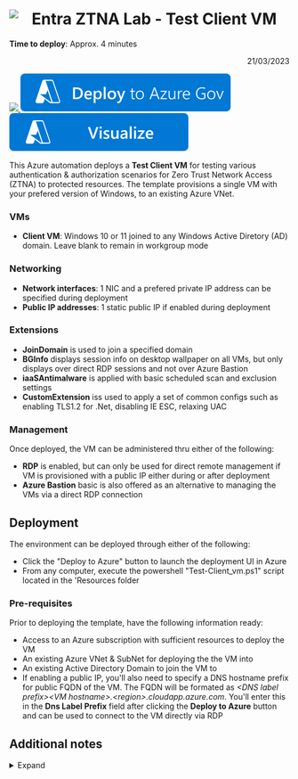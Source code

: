# <img align="left" src="https://github.com/Rainier-MSFT/Entra_ZTNA_Lab/assets/6311098/47a893d3-e254-4a65-be16-176ae90be6e0" width=8%> Entra ZTNA Lab - Test Client VM

**Time to deploy**: Approx. 4 minutes <p dir='rtl' align='right'>21/03/2023</p>

<a href="https://portal.azure.com/#create/Microsoft.Template/uri/https%3A%2F%2Fraw.githubusercontent.com%2FRainier-MSFT%2FEntra_ZTNA_Lab%2Fmain%2FTest-Client_vm%2Fazuredeploy.json" target="_blank">
<img src="https://aka.ms/deploytoazurebutton"/>
</a>
<a href="https://portal.azure.us/#create/Microsoft.Template/uri/https%3A%2F%2Fraw.githubusercontent.com%2FRainier-MSFT%2FEntra_ZTNA_Lab%2Fmain%2FTest-Client_vm%2Fazuredeploy.json" target="_blank">
<img src="images/deploytoazuregov.svg"/>
<a/>
<a href="http://armviz.io/#/?load=https%3A%2F%2Fraw.githubusercontent.com%2FRainier-MSFT%2FEntra_ZTNA_Lab%2Fmain%2FTest-Client_vm%2Fazuredeploy.json" target="_blank">
<img src="https://github.com/Rainier-MSFT/Entra_ZTNA_Lab/blob/main/Test-Client_vm/images/visualizebutton.svg"/>
</a><p>

This Azure automation deploys a **Test Client VM** for testing various authentication & authorization scenarios for Zero Trust Network Access (ZTNA) to protected resources. The template provisions a single VM with your prefered version of Windows, to an existing Azure VNet.

### VMs
+ **Client VM**: Windows 10 or 11 joined to any Windows Active Diretory (AD) domain. Leave blank to remain in workgroup mode

### Networking
+ **Network interfaces**: 1 NIC and a prefered private IP address can be specified during deployment 
+ **Public IP addresses**: 1 static public IP if enabled during deployment

### Extensions
+ **JoinDomain** is used to join a specified domain
+ **BGInfo** displays session info on desktop wallpaper on all VMs, but only displays over direct RDP sessions and not over Azure Bastion
+ **iaaSAntimalware** is applied with basic scheduled scan and exclusion settings
+ **CustomExtension** iss used to apply a set of common configs such as enabling TLS1.2 for .Net, disabling IE ESC, relaxing UAC

### Management
Once deployed, the VM can be administered thru either of the following:

+ **RDP** is enabled, but can only be used for direct remote management if VM is provisioned with a public IP either during or after deployment
+ **Azure Bastion** basic is also offered as an alternative to managing the VMs via a direct RDP connection

## Deployment
The environment can be deployed through either of the following:

+ Click the "Deploy to Azure" button to launch the deployment UI in Azure
+ From any computer, execute the powershell "Test-Client_vm.ps1" script located in the 'Resources folder

### Pre-requisites
Prior to deploying the template, have the following information ready:

+ Access to an Azure subscription with sufficient resources to deploy the VM
+ An existing Azure VNet & SubNet for deploying the the VM into
+ An existing Active Directory Domain to join the VM to
+ If enabling a public IP, you'll also need to specify a DNS hostname prefix for public FQDN of the VM. The FQDN will be formated as _\<DNS label prefix\>\<VM hostname\>.\<region\>.cloudapp.azure.com_. You'll enter this in the __Dns Label Prefix__ field after clicking the __Deploy to Azure__ button and can be used to connect to the VM directly via RDP

## Additional notes
<details>
  <summary>Expand</summary>

<p><p>
<li> Guest OS configuration is executed using DSC & custom extensions thru CliConfig.ps1.zip & XConfigs.ps1 resources</li>
<li> A localadmin account is created on the VM, with the same password specified for the domain admin account during deployment
<li> Deployment outputs include VMs public IP address and FQDN, if enabled
<li> The default VM size for the VM in the deployment is Standard_B2s, but can be changed
<li> When the specified VM size is smaller than DS4_v2, the client VM deployment may take longer than expected, and then may appear to fail. The client VMs and extensions may or may not deploy successfully. This is due to an ongoing Azure client deployment bug, and only happens when the client VM size is smaller than DS4_v2.

</details>

